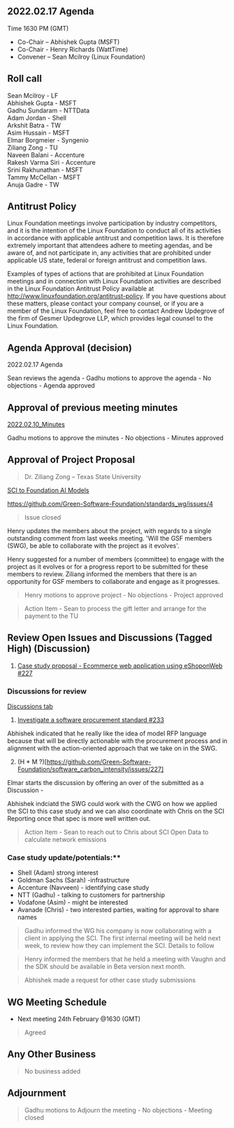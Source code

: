 ## 2022.02.17 Agenda

Time 1630 PM (GMT)

- Co-Chair – Abhishek Gupta (MSFT)
- Co-Chair - Henry Richards (WattTime)
- Convener – Sean Mcilroy (Linux Foundation)

## Roll call

Sean Mcilroy - LF <br>
Abhishek Gupta - MSFT<br>
Gadhu Sundaram - NTTData<br>
Adam Jordan - Shell<br>
Arkshit Batra - TW<br>
Asim Hussain - MSFT<br>
Elmar Borgmeier - Syngenio<br>
Ziliang Zong - TU<br>
Naveen Balani - Accenture<br>
Rakesh Varma Siri - Accenture<br>
Srini Rakhunathan - MSFT<br>
Tammy McCellan - MSFT<br>
Anuja Gadre - TW<br>

## Antitrust Policy
Linux Foundation meetings involve participation by industry competitors, and it is the intention of the Linux Foundation to conduct 
all of its activities in accordance with applicable antitrust and competition laws. 
It is therefore extremely important that attendees adhere to meeting agendas, and be aware of, and not participate in, any activities 
that are prohibited under applicable US state, federal or foreign antitrust and competition laws.

Examples of types of actions that are prohibited at Linux Foundation meetings and in connection with Linux Foundation activities are 
described in the Linux Foundation Antitrust Policy available at http://www.linuxfoundation.org/antitrust-policy. 
If you have questions about these matters, please contact your company counsel, or if you are a member of the Linux Foundation, 
feel free to contact Andrew Updegrove of the firm of Gesmer Updegrove LLP, which provides legal counsel to the Linux Foundation.
  
## Agenda Approval (decision) 
2022.02.17 Agenda

Sean reviews the agenda - Gadhu motions to approve the agenda - No objections - Agenda approved
  
## Approval of previous meeting minutes
[2022.02.10_Minutes](https://github.com/Green-Software-Foundation/standards_wg/blob/main/Agenda_Minutes/2022.02.10_minutes.md)

Gadhu motions to approve the minutes - No objections - Minutes approved

## Approval of Project Proposal

> Dr. Ziliang Zong – Texas State University

[SCI to Foundation AI Models](https://docs.google.com/document/d/16bcRAyN9ZxVKNf1GkaIbDJXnxvIo7Goe/edit)

https://github.com/Green-Software-Foundation/standards_wg/issues/4
> Issue closed

Henry updates the members about the project, with regards to a single outstanding comment from last weeks meeting. 'Will the GSF members (SWG), be able to collaborate with the project as it evolves'.

Henry suggested for a number of members (committee) to engage with the project as it evolves or for a progress report to be submitted for these members to review. Ziliang informed the members that there is an opportunity for GSF members to collaborate and
engage as it progresses.

> Henry motions to approve project - No objections - Project approved

> Action Item - Sean to process the gift letter and arrange for the payment to the TU

## Review Open Issues and Discussions (Tagged High) (Discussion)

1. [Case study proposal - Ecommerce web application using eShoponWeb #227](https://github.com/Green-Software-Foundation/software_carbon_intensity/issues/227)

### Discussions for review

[Discussions tab](https://github.com/Green-Software-Foundation/software_carbon_intensity/discussions)

1. [Investigate a software procurement standard #233](https://github.com/Green-Software-Foundation/software_carbon_intensity/discussions/233)

Abhishek indicated that he really like the idea of model RFP language because that will be directly actionable with the procurement process and in alignment with the action-oriented approach that we take on in the SWG.

2. (H * M ?)[https://github.com/Green-Software-Foundation/software_carbon_intensity/issues/227]

Elmar starts the discussion by offering an over of the submitted as a Discussion - 

Abhishek indciatd the SWG could work with the CWG on how we applied the SCI to this case study and we can also coordinate with Chris on the SCI Reporting once that spec is more well written out.

> Action Item - Sean to reach out to Chris about SCI Open Data to calculate network emissions

### Case study update/potentials:** 

- Shell (Adam) strong interest
- Goldman Sachs (Sarah) -infrastructure
- Accenture (Navveen) - identifying case study
- NTT (Gadhu) - talking to customers for partnership
- Vodafone (Asim) - might be interested
- Avanade (Chris) - two interested parties, waiting for approval to share names

> Gadhu informed the WG his company is now collaborating with a client in applying the SCI. The first internal meeting will be held next week, to review how they can implement the SCI. Details to follow

> Henry informed the members that he held a meeting with Vaughn and the SDK should be available in Beta version next month.

> Abhishek made a request for other case study submissions

## WG Meeting Schedule

- Next meeting 24th February @1630 (GMT) 

> Agreed

## Any Other Business

> No business added

## Adjournment

> Gadhu motions to Adjourn the meeting - No objections - Meeting closed
